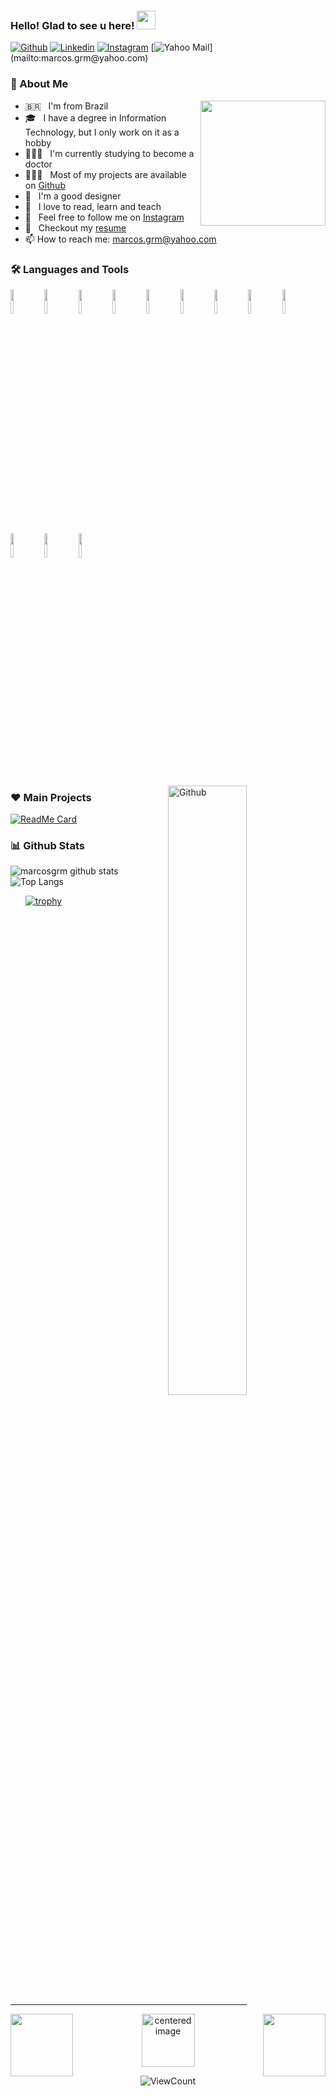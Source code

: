 ### Hello! Glad to see u here! <img src="https://raw.githubusercontent.com/MartinHeinz/MartinHeinz/master/wave.gif" width="30px">

[![Github](https://img.shields.io/badge/-Github-000?style=flat&logo=Github&logoColor=white)](https://github.com/marcosgrm)
[![Linkedin](https://img.shields.io/badge/-LinkedIn-blue?style=flat&logo=Linkedin&logoColor=white)](https://www.linkedin.com/in/marcosgrm)
[![Instagram](https://img.shields.io/badge/-Instagram-c13584?style=flat&labelColor=c13584&logo=instagram&logoColor=white)](https://www.instagram.com/marcos.grm/)
[![Yahoo Mail](https://img.shields.io/badge/-Yahoo%20Mail-a81ddb?style=flat&logoColor=white&logo=yahoo!)](mailto:marcos.grm@yahoo.com)


### 🧐 About Me
<img width='200' align="right" src='https://octodex.github.com/images/hula_loop_octodex03.gif' width='200"'>

- 🇧🇷 &nbsp; I'm from Brazil
- 🎓 &nbsp; I have a degree in Information Technology, but I only work on it as a hobby
- 👨🏻‍⚕️ &nbsp; I'm currently studying to become a doctor
- 👨🏻‍💻 &nbsp; Most of my projects are available on [Github](https://github.com/marcosgrm?tab=repositories)
- 🎨 &nbsp; I'm a good designer
- 📖 &nbsp; I love to read, learn and teach
- 📸 &nbsp; Feel free to follow me on [Instagram](https://www.instagram.com/marcos.grm/)
- 📝 &nbsp; Checkout my [resume](http://lattes.cnpq.br/3055080814315560)
- 📫 How to reach me: [marcos.grm@yahoo.com](mailto:marcos.grm@yahoo.com)

### 🛠 Languages and Tools
<p>
  <code><img width="10%" src="https://www.vectorlogo.zone/logos/java/java-ar21.svg"></code>
  <code><img width="10%" src="https://www.vectorlogo.zone/logos/javascript/javascript-ar21.svg"></code>
  <code><img width="10%" src="https://www.vectorlogo.zone/logos/typescriptlang/typescriptlang-ar21.svg"></code>
  <code><img width="10%" src="https://www.vectorlogo.zone/logos/git-scm/git-scm-ar21.svg"></code>
  <code><img width="10%" src="https://www.vectorlogo.zone/logos/nodejs/nodejs-ar21.svg"></code>
  <code><img width="10%" src="https://www.vectorlogo.zone/logos/mysql/mysql-ar21.svg"></code>
  <code><img width="10%" src="https://www.vectorlogo.zone/logos/firebase/firebase-ar21.svg"></code>
  <code><img width="10%" src="https://www.vectorlogo.zone/logos/angular/angular-ar21.svg"></code>
  <code><img width="10%" src="https://www.vectorlogo.zone/logos/ionicframework/ionicframework-ar21.svg"></code>
  <code><img width="10%" src="https://www.vectorlogo.zone/logos/w3_html5/w3_html5-ar21.svg"></code>
  <code><img width="10%" src="https://i.imgur.com/J9Sxr3V.png"></code>
  <code><img width="10%" src="https://www.vectorlogo.zone/logos/getbootstrap/getbootstrap-ar21.svg"></code>
</p>

<img width="50%" align="right" alt="Github" src="https://raw.githubusercontent.com/onimur/.github/master/.resources/git-header.svg" />

### ♥ Main Projects
[![ReadMe Card](https://github-readme-stats.vercel.app/api/pin/?username=gamificacaoalgoritmos&repo=SeLiga)](https://github.com/gamificacaoalgoritmos/SeLiga)

### 📊 Github Stats
![marcosgrm github stats](https://github-readme-stats.vercel.app/api?username=marcosgrm&show_icons=true&hide_border=true) ![Top Langs](https://github-readme-stats.vercel.app/api/top-langs/?username=marcosgrm&hide=TeX&layout=compact)

&nbsp; &nbsp; &nbsp; [![trophy](https://github-profile-trophy.vercel.app/?username=marcosgrm)](https://github.com/ryo-ma/github-profile-trophy)

<hr style="width:75%;text-align:center">
<p align="center">
<img align='left' src='https://user-images.githubusercontent.com/5713670/87202985-820dcb80-c2b6-11ea-9f56-7ec461c497c3.gif' width='100"'>
<img alt="centered image" height="85" src="https://github.com/hjnilsson/country-flags/blob/master/svg/br.svg"/>
<img align='right' src='https://user-images.githubusercontent.com/5713670/87202985-820dcb80-c2b6-11ea-9f56-7ec461c497c3.gif' width='100"'>
  <br>
  </p>
  
<p align="center">
  <img alt="ViewCount" src="https://views.whatilearened.today/views/github/marcosgrm/onimur.svg" />
</p>
  
